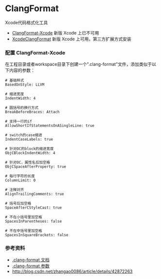 # ClangFormat

Xcode代码格式化工具

* [ClangFormat-Xcode](https://github.com/travisjeffery/ClangFormat-Xcode) 新版 Xcode 上已不可用
* [XcodeClangFormat](https://github.com/mapbox/XcodeClangFormat) 新版 Xcode 上可用，第三方扩展方式安装

### 配置 ClangFormat-Xcode

在工程目录或者workspace目录下创建一个".clang-format"文件，添加类似于以下内容的参数：

```
# 基础样式  
BasedOnStyle: LLVM  

# 缩进宽度  
IndentWidth: 4  

# 圆括号的换行方式  
BreakBeforeBraces: Attach  

# 支持一行的if  
AllowShortIfStatementsOnASingleLine: true  

# switch的case缩进  
IndentCaseLabels: true  

# 针对OC的block的缩进宽度  
ObjCBlockIndentWidth: 4  

# 针对OC，属性名后加空格  
ObjCSpaceAfterProperty: true  

# 每行字符的长度  
ColumnLimit: 0  

# 注释对齐  
AlignTrailingComments: true  

# 括号后加空格  
SpaceAfterCStyleCast: true  

# 不在小括号里加空格  
SpacesInParentheses: false  

# 不在中括号里加空格  
SpacesInSquareBrackets: false  
```

### 参考资料

* [.clang-format 文档](http://clang.llvm.org/docs/ClangFormatStyleOptions.html)
* [.clang-format 参数](http://clangformat.com/)
* <http://blog.csdn.net/zhangao0086/article/details/42872263>
